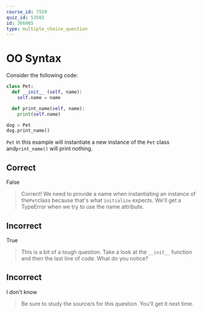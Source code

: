 ```yaml
---
course_id: 7559
quiz_id: 53502
id: 366065
type: multiple_choice_question
---
```


# OO Syntax

Consider the following code:

```python
class Pet:
  def __init__ (self, name):
    self.name = name 

  def print_name(self, name):
    print(self.name)

dog = Pet
dog.print_name()
```

`Pet` in this example will instantiate a new instance of the `Pet` class
and`print_name()` will print nothing.

## Correct

False

> Correct! We need to provide a name when instantiating an instance of
> the`Pet`class because that's what `initialize` expects. We'll get a TypeError
> when we try to use the name attribute.

## Incorrect

True

> This is a bit of a tough question. Take a look at the ` __init__ ` function and
> then the last line of code. What do you notice?

## Incorrect

I don't know

> Be sure to study the source/s for this question. You'll get it next time.
